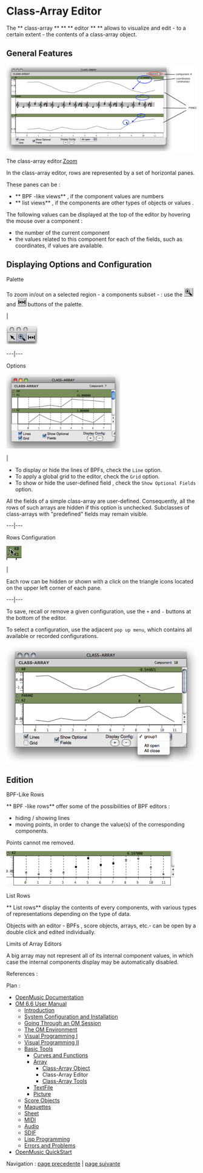 
# Class-Array Editor

The  ** class-array ** ** ** editor ** ** allows to visualize and edit - to a
certain extent - the contents of a  class-array object.

## General Features

![The class-array editor.](../res/array-ed_scr.png)

The class-array editor.[Zoom](../res/array-ed_scr_1.png "Zoom \(nouvelle
fenêtre\)")

In the class-array editor, rows are represented by a set of horizontal panes.

These panes can be :

  * ** BPF -like views** , if the component values are  numbers
  * ** list views** , if the components are  other types of objects or values .

The following values can be displayed at the top of the editor by hovering the
mouse over a component :

  * the  number of the current component 
  * the  values related to this component for each of the fields, such as coordinates, if values are available.

## Displaying Options and Configuration

Palette

To zoom in/out on a selected region - a  components subset - : use the
![](../res/zoom_icon.png) and ![](../res/resizecurs_icon.png) buttons of the
palette.

|

![](../res/paletteeditor.png)  
  
---|---  
  
Options

[![](../res/option2_1.png)](../res/option2.png "Cliquez pour agrandir")

|

  * To display or hide the lines of BPFs, check the `Line` option.
  * To apply a global grid to the editor, check the `Grid` option.
  * To show or hide the  user-defined field , check the `Show Optional Fields` option. 

All the fields of a simple  class-array are user-defined. Consequently, all
the rows of such arrays are hidden if this option is unchecked. Subclasses of
class-arrays with "predefined" fields may remain visible.  
  
---|---  
  
Rows Configuration

![](../res/openclose_icon.png)

|

Each row can be hidden or shown with a click on the triangle icons located on
the upper left corner of each pane.  
  
---|---  
  
To save, recall or remove a given configuration, use the `+` and `-` buttons
at the bottom of the editor.

To select a configuration, use the adjacent `pop up menu`, which contains all
available or recorded configurations.

![](../res/display-group.png)

## Edition

BPF-Like Rows

** BPF -like rows** offer some of the possibilities of BPF editors :

  * hiding / showing lines
  * moving points, in order to change the value(s) of the corresponding components.

Points cannot me removed.

![](../res/array-bpfed.png)

List Rows

** List rows** display the contents of every components, with various types of
representations depending on the type of data.

Objects with an editor - BPFs , score objects, arrays, etc.- can be open by a
double click and edited individually.

Limits of Array Editors

A big array may not represent all of its internal component values, in which
case the internal components display may be automatically disabled.

References :

Plan :

  * [OpenMusic Documentation](OM-Documentation)
  * [OM 6.6 User Manual](OM-User-Manual)
    * [Introduction](00-Sommaire)
    * [System Configuration and Installation](Installation)
    * [Going Through an OM Session](Goingthrough)
    * [The OM Environment](Environment)
    * [Visual Programming I](BasicVisualProgramming)
    * [Visual Programming II](AdvancedVisualProgramming)
    * [Basic Tools](BasicObjects)
      * [Curves and Functions](CurvesAndFunctions)
      * [Array](ClassArray)
        * [Class-Array Object](ArrayObject)
        * Class-Array Editor
        * [Class-Array Tools](ArrayTools)
      * [TextFile](textfile)
      * [Picture](Picture)
    * [Score Objects](ScoreObjects)
    * [Maquettes](Maquettes)
    * [Sheet](Sheet)
    * [MIDI](MIDI)
    * [Audio](Audio)
    * [SDIF](SDIF)
    * [Lisp Programming](Lisp)
    * [Errors and Problems](errors)
  * [OpenMusic QuickStart](QuickStart-Chapters)

Navigation : [page precedente](ArrayObject "page précédente\(Class-Array
Object\)") | [page suivante](ArrayTools "page suivante\(Class-Array
Tools\)")

